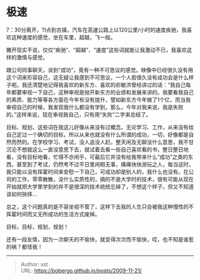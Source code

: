 # 极速


7：30分离开，11点到古镇，汽车在高速公路上以120公里/小时的速度疾驰，我喜欢这种速度的感觉，坐在车里，超越，飞一般。

撇开现实不说，仅仅“疾驰”、“超越”、“速度”这些词就能让我激动不已，我喜欢这样的激情与感觉。

跟公司同事聊天，谈到“成功”，竟有一种不可思议的感觉。映像中已经很久没有用这个词来形容自己，这无疑让我感到不可思议，一个人若很久没有成功会是什么样子呢。我还清楚地记得我喜欢的新东方、喜欢的俞敏洪曾经讲过的话：“我自己每年都要审视一下自己，这种审视是抛开新东方的业绩和发展来讲的。我要看我自己的素质、能力等等各方面在今年有没有提升，譬如新东方今年做了1个亿，而当我审视自己的时候，我发现我什么都没有学到，那么，今年对我来说，我是失败的。”这样来说，现在审视我自己，只有用“失败”二字来总结了。

目标、规划，这些词在我这儿好像从来没有过概念。无论学习、工作，从来没有给自己定过一个确切的目标，所以从来也就没有什么所谓的成功，一切，好像都是自然而然的。在学校学习、考试，没人追没人赶，整天闲及无聊没什么意思，我不甘沉沦不想就这么一直没意思下去，就试着去看一些自己喜欢看的书，整日整日地看，没有目标地看，忙得不亦闲乎，可最后它并没有给我带来什么“成功”之类的东西，甚至到了考试，仍然考不过平日里闲暇无事，痛痛快快游玩之人，每当这时，我只能以没有挥霍时间来安慰一下自己，可成功却是别人的，我什么也没有。在公司的工作，零零散散，没什么实质性的，搞的不是大学时的技术，很有可能从现在开始就把大学里学到的并不是很深的技术统统忘掉了，不想这个样子，但又不知道该如何抉择...

总之，这个问题真的是不容坐视不管了，这样下去我的人生只会被我这种慢性的不挥霍时间而又无所成功的生活方式废掉。

目标，目标，规划，规划！

还有一段友情，因为一次聊天的不愉快，就变得次次而不愉快，哎，也不知是谁惹的祸？都怪我！

---

> Author: xst  
> URL: https://bobergo.github.io/posts/2009-11-21/  

